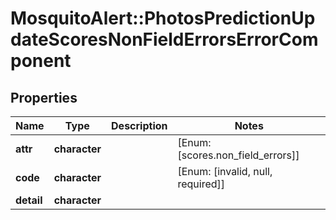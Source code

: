 # MosquitoAlert::PhotosPredictionUpdateScoresNonFieldErrorsErrorComponent


## Properties
Name | Type | Description | Notes
------------ | ------------- | ------------- | -------------
**attr** | **character** |  | [Enum: [scores.non_field_errors]] 
**code** | **character** |  | [Enum: [invalid, null, required]] 
**detail** | **character** |  | 


